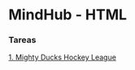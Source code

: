 # MindHub - HTML

### Tareas

[1. Mighty Ducks Hockey League](https://github.com/DVs07/MindHub-HTML/tree/main/m1task1)
